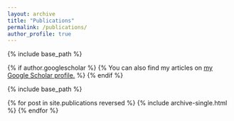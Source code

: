 ```yaml
---
layout: archive
title: "Publications"
permalink: /publications/
author_profile: true
---
```


{% include base_path %}

{% if author.googlescholar %}
  {% You can also find my articles on <u><a href="{{author.googlescholar}}">my Google Scholar profile</a>.</u> %}
{% endif %}

{% include base_path %}

{% for post in site.publications reversed %}
  {% include archive-single.html %}
{% endfor %}
